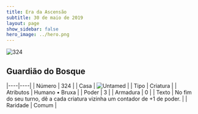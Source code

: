 ```yaml
---
title: Era da Ascensão
subtitle: 30 de maio de 2019
layout: page
show_sidebar: false
hero_image: ../hero.png
---
```


![324](https://cdn.keyforgegame.com/media/card_front/pt/435_324_45R6QXCQ9V2P_pt.png)

## Guardião do Bosque

|----|----|
| Número | 324 |
| Casa | ![Untamed](https://archonarcana.com/images/thumb/b/bd/Untamed.png/22px-Untamed.png "Indomados") |
| Tipo | Criatura |
| Atributos | Humano • Bruxa |
| Poder | 3 |
| Armadura | 0 |
| Texto | No fim do seu turno, dê a cada criatura vizinha um contador de +1 de poder. |
| Raridade | Comum |
